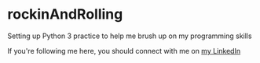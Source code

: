 # rockinAndRolling

Setting up Python 3 practice to help me brush up on my programming skills 


If you're following me here, you should connect with me on [my LinkedIn](https://www.linkedin.com-in-yettsy-jo-knapp)
